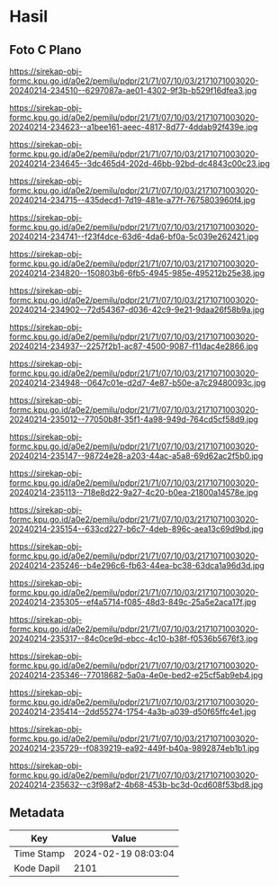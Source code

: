 # Hasil

## Foto C Plano

https://sirekap-obj-formc.kpu.go.id/a0e2/pemilu/pdpr/21/71/07/10/03/2171071003020-20240214-234510--6297087a-ae01-4302-9f3b-b529f16dfea3.jpg

https://sirekap-obj-formc.kpu.go.id/a0e2/pemilu/pdpr/21/71/07/10/03/2171071003020-20240214-234623--a1bee161-aeec-4817-8d77-4ddab92f439e.jpg

https://sirekap-obj-formc.kpu.go.id/a0e2/pemilu/pdpr/21/71/07/10/03/2171071003020-20240214-234645--3dc465d4-202d-46bb-92bd-dc4843c00c23.jpg

https://sirekap-obj-formc.kpu.go.id/a0e2/pemilu/pdpr/21/71/07/10/03/2171071003020-20240214-234715--435decd1-7d19-481e-a77f-7675803960f4.jpg

https://sirekap-obj-formc.kpu.go.id/a0e2/pemilu/pdpr/21/71/07/10/03/2171071003020-20240214-234741--f23f4dce-63d6-4da6-bf0a-5c039e262421.jpg

https://sirekap-obj-formc.kpu.go.id/a0e2/pemilu/pdpr/21/71/07/10/03/2171071003020-20240214-234820--150803b6-6fb5-4945-985e-495212b25e38.jpg

https://sirekap-obj-formc.kpu.go.id/a0e2/pemilu/pdpr/21/71/07/10/03/2171071003020-20240214-234902--72d54367-d036-42c9-9e21-9daa26f58b9a.jpg

https://sirekap-obj-formc.kpu.go.id/a0e2/pemilu/pdpr/21/71/07/10/03/2171071003020-20240214-234937--2257f2b1-ac87-4500-9087-f11dac4e2866.jpg

https://sirekap-obj-formc.kpu.go.id/a0e2/pemilu/pdpr/21/71/07/10/03/2171071003020-20240214-234948--0647c01e-d2d7-4e87-b50e-a7c29480093c.jpg

https://sirekap-obj-formc.kpu.go.id/a0e2/pemilu/pdpr/21/71/07/10/03/2171071003020-20240214-235012--77050b8f-35f1-4a98-949d-764cd5cf58d9.jpg

https://sirekap-obj-formc.kpu.go.id/a0e2/pemilu/pdpr/21/71/07/10/03/2171071003020-20240214-235147--98724e28-a203-44ac-a5a8-69d62ac2f5b0.jpg

https://sirekap-obj-formc.kpu.go.id/a0e2/pemilu/pdpr/21/71/07/10/03/2171071003020-20240214-235113--718e8d22-9a27-4c20-b0ea-21800a14578e.jpg

https://sirekap-obj-formc.kpu.go.id/a0e2/pemilu/pdpr/21/71/07/10/03/2171071003020-20240214-235154--633cd227-b6c7-4deb-896c-aea13c69d9bd.jpg

https://sirekap-obj-formc.kpu.go.id/a0e2/pemilu/pdpr/21/71/07/10/03/2171071003020-20240214-235246--b4e296c6-fb63-44ea-bc38-63dca1a96d3d.jpg

https://sirekap-obj-formc.kpu.go.id/a0e2/pemilu/pdpr/21/71/07/10/03/2171071003020-20240214-235305--ef4a5714-f085-48d3-849c-25a5e2aca17f.jpg

https://sirekap-obj-formc.kpu.go.id/a0e2/pemilu/pdpr/21/71/07/10/03/2171071003020-20240214-235317--84c0ce9d-ebcc-4c10-b38f-f0536b5676f3.jpg

https://sirekap-obj-formc.kpu.go.id/a0e2/pemilu/pdpr/21/71/07/10/03/2171071003020-20240214-235346--77018682-5a0a-4e0e-bed2-e25cf5ab9eb4.jpg

https://sirekap-obj-formc.kpu.go.id/a0e2/pemilu/pdpr/21/71/07/10/03/2171071003020-20240214-235414--2dd55274-1754-4a3b-a039-d50f65ffc4e1.jpg

https://sirekap-obj-formc.kpu.go.id/a0e2/pemilu/pdpr/21/71/07/10/03/2171071003020-20240214-235729--f0839219-ea92-449f-b40a-9892874eb1b1.jpg

https://sirekap-obj-formc.kpu.go.id/a0e2/pemilu/pdpr/21/71/07/10/03/2171071003020-20240214-235632--c3f98af2-4b68-453b-bc3d-0cd608f53bd8.jpg


## Metadata

| Key        | Value               |
| ---------- | ------------------- |
| Time Stamp | 2024-02-19 08:03:04 |
| Kode Dapil | 2101                |



